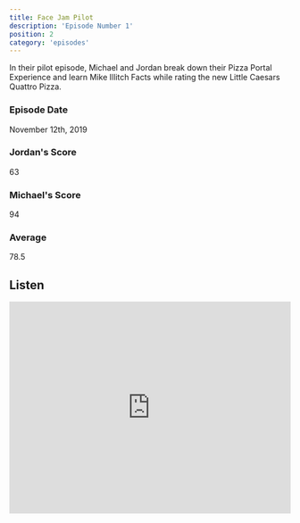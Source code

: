 ```yaml
---
title: Face Jam Pilot
description: 'Episode Number 1'
position: 2
category: 'episodes'
---
```


In their pilot episode, Michael and Jordan break down their Pizza Portal Experience and learn Mike Illitch Facts while rating the new Little Caesars Quattro Pizza.

### Episode Date

November 12th, 2019

### Jordan's Score

63

### Michael's Score

94

### Average

78.5



## Listen

<iframe src="https://open.spotify.com/embed-podcast/episode/0TkbEfsVAisqnjNP5364th" loading="lazy" style="border: 0; width: 100%; height: 380px;" allow="encrypted-media"></iframe>
